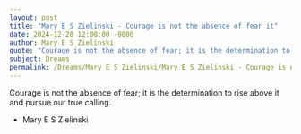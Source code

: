 ```yaml
---
layout: post
title: "Mary E S Zielinski - Courage is not the absence of fear it"
date: 2024-12-28 12:00:00 -0000
author: Mary E S Zielinski
quote: "Courage is not the absence of fear; it is the determination to rise above it and pursue our true calling."
subject: Dreams
permalink: /Dreams/Mary E S Zielinski/Mary E S Zielinski - Courage is not the absence of fear it
---
```


Courage is not the absence of fear; it is the determination to rise above it and pursue our true calling.

- Mary E S Zielinski
